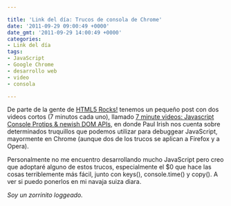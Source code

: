 ```yaml
---

title: 'Link del día: Trucos de consola de Chrome'
date: '2011-09-29 09:00:49 +0000'
date_gmt: '2011-09-29 14:00:49 +0000'
categories:
- Link del día
tags:
- JavaScript
- Google Chrome
- desarrollo web
- video
- consola

---
```


De parte de la gente de [HTML5 Rocks!](http://updates.html5rocks.com) tenemos un pequeño post con dos videos cortos (7 minutos cada uno), llamado [7 minute videos: Javascript Console Protips &amp; newish DOM APIs](http://updates.html5rocks.com/2011/09/7-minute-videos-Javascript-Console-Protips-newish-DOM-APIs), en donde Paul Irish nos cuenta sobre determinados truquillos que podemos utilizar para debuggear JavaScript, mayormente en Chrome (aunque dos de los trucos se aplican a Firefox y a Opera).

Personalmente no me encuentro desarrollando mucho JavaScript pero creo que adoptaré alguno de estos trucos, especialmente el $0 que hace las cosas terriblemente más fácil, junto con keys(), console.time() y copy(). A ver si puedo ponerlos en mi navaja suiza diara.

_Soy un zorrinito loggeado._
